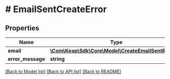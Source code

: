 # # EmailSentCreateError

## Properties

Name | Type | Description | Notes
------------ | ------------- | ------------- | -------------
**email** | [**\Com\Keap\Sdk\Core\Model\CreateEmailSentRequest**](CreateEmailSentRequest.md) |  | [optional]
**error_message** | **string** |  | [optional]

[[Back to Model list]](../../README.md#models) [[Back to API list]](../../README.md#endpoints) [[Back to README]](../../README.md)
